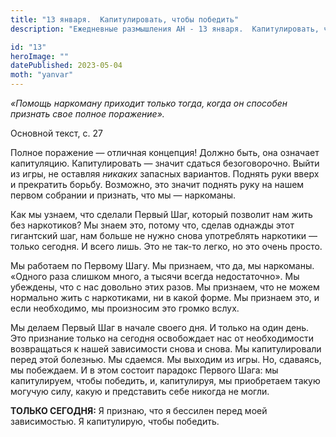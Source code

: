 ```yaml
---
title: "13 января.  Капитулировать, чтобы победить"
description: "Ежедневные размышления АН - 13 января.  Капитулировать, чтобы победить"

id: "13"
heroImage: ""
datePublished: 2023-05-04
moth: "yanvar"
---
```


_«Помощь наркоману приходит только тогда, когда он способен признать свое
полное поражение»._

Основной текст, с. 27

Полное поражение — отличная концепция! Должно быть, она означает капитуляцию.
Капитулировать — значит сдаться безоговорочно. Выйти из игры, не оставляя
_никаких_ запасных вариантов. Поднять руки вверх и прекратить борьбу.
Возможно, это значит поднять руку на нашем первом собрании и признать, что мы
— наркоманы.

Как мы узнаем, что сделали Первый Шаг, который позволит нам жить без
наркотиков? Мы знаем это, потому что, сделав однажды этот гигантский шаг, нам
больше не нужно снова употреблять наркотики — только сегодня. И всего лишь.
Это не так-то легко, но это очень просто.

Мы работаем по Первому Шагу. Мы признаем, что да, мы наркоманы. «Одного раза
слишком много, а тысячи всегда недостаточно». Мы убеждены, что с нас довольно
этих разов. Мы признаем, что не можем нормально жить с наркотиками, ни в какой
форме. Мы признаем это, и если необходимо, мы произносим это громко вслух.

Мы делаем Первый Шаг в начале своего дня. И только на один день. Это признание
только на сегодня освобождает нас от необходимости возвращаться к нашей
зависимости снова и снова. Мы капитулировали перед этой болезнью. Мы сдаемся.
Мы выходим из игры. Но, сдаваясь, мы побеждаем. И в этом состоит парадокс
Первого Шага: мы капитулируем, чтобы победить, и, капитулируя, мы приобретаем
такую могучую силу, какую и представить себе никогда не могли.

**ТОЛЬКО СЕГОДНЯ:** Я признаю, что я бессилен перед моей зависимостью. Я
капитулирую, чтобы победить.
